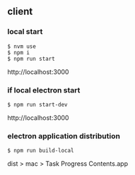 ## client

### local start
```
$ nvm use
$ npm i
$ npm run start
```
http://localhost:3000

### if local electron start
```
$ npm run start-dev
```
http://localhost:3000

### electron application distribution
```
$ npm run build-local
```
dist > mac > Task Progress Contents.app